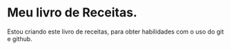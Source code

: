 # Meu livro de Receitas.

Estou criando este livro de receitas, para obter habilidades com o uso do git e github.

